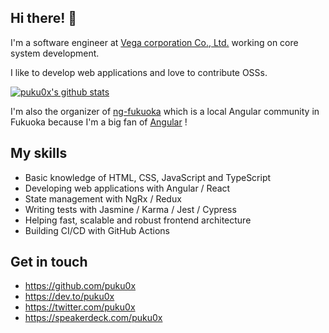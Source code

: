 <!-- ![dog](https://user-images.githubusercontent.com/2607019/88460912-ad113580-ceda-11ea-808e-be9166521092.png) -->

## Hi there! 👋

I'm a software engineer at [Vega corporation Co., Ltd.](https://www.vega-c.com/) working on core system development.

I like to develop web applications and love to contribute OSSs.

<!-- ![ng-fukuoka](https://user-images.githubusercontent.com/2607019/88460860-5e639b80-ceda-11ea-81b3-71abde62bb8b.png) -->

[![puku0x's github stats](https://github-readme-stats.vercel.app/api?username=puku0x&show_icons=true&count_private=true)](https://github.com/anuraghazra/github-readme-stats)

I'm also the organizer of [ng-fukuoka](https://ng-fukuoka.angular.jp/) which is a local Angular community in Fukuoka because I'm a big fan of [Angular](https://angular.io) !

## My skills

- Basic knowledge of HTML, CSS, JavaScript and TypeScript
- Developing web applications with Angular / React
- State management with NgRx / Redux
- Writing tests with Jasmine / Karma / Jest / Cypress
- Helping fast, scalable and robust frontend architecture
- Building CI/CD with GitHub Actions

## Get in touch

- https://github.com/puku0x
- https://dev.to/puku0x
- https://twitter.com/puku0x
- https://speakerdeck.com/puku0x
